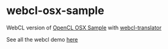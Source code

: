 webcl-osx-sample
================

WebCL version of [OpenCL OSX Sample](https://developer.apple.com/library/mac/navigation/) with [webcl-translator](https://github.com/wolfviking0/webcl-translator)

See all the webcl demo [here](http://wolfviking0.github.io/webcl-translator/)